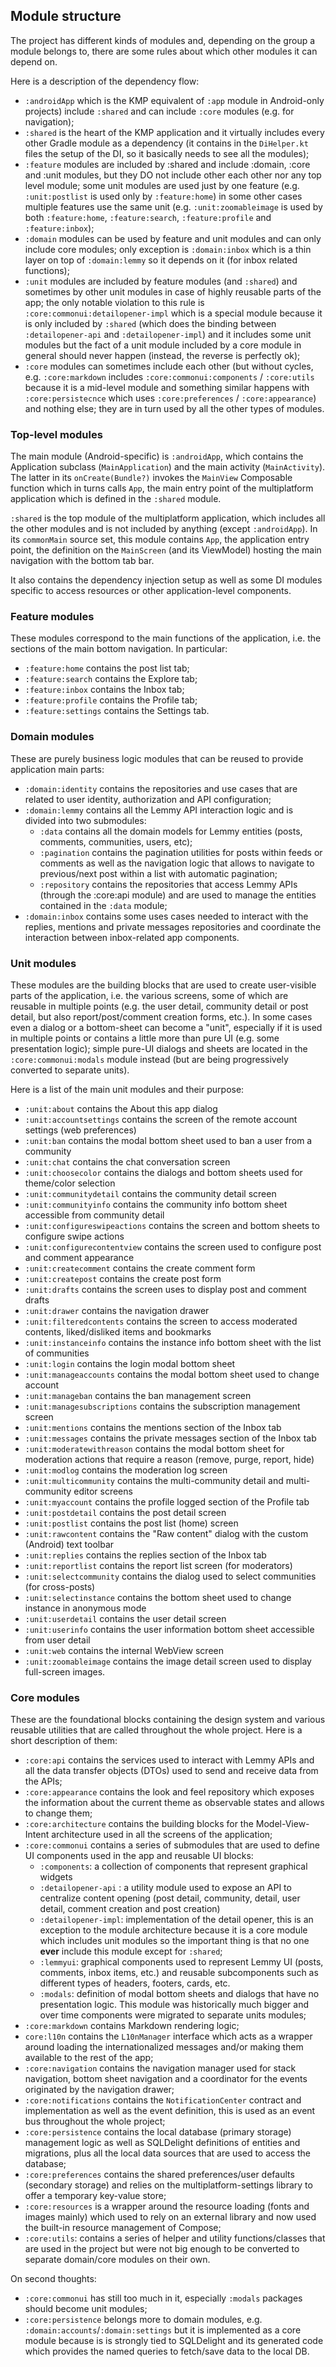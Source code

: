 ## Module structure

The project has different kinds of modules and, depending on the group a module belongs to, there are some rules about
which other modules it can depend on.

Here is a description of the dependency flow:

- `:androidApp` which is the KMP equivalent of `:app` module in Android-only projects) include `:shared` and can
  include `:core` modules (e.g. for navigation);
- `:shared` is the heart of the KMP application and it virtually includes every other Gradle module as a dependency (it
  contains in the `DiHelper.kt` files the setup of the DI, so it basically needs to see all the
  modules);
- `:feature` modules are included by :shared and include :domain, :core and :unit modules, but they DO not include other
  each other nor any top level module; some unit modules are used just by one feature (e.g. `:unit:postlist` is used
  only by `:feature:home`) in some other cases multiple features use the same unit (e.g. `:unit:zoomableimage` is used
  by both `:feature:home`, `:feature:search`, `:feature:profile` and `:feature:inbox`);
- `:domain` modules can be used by feature and unit modules and can only include core modules; only exception
  is `:domain:inbox` which is a thin layer on top of `:domain:lemmy` so it depends on it (for inbox related functions);
- `:unit` modules are included by feature modules (and `:shared`) and sometimes by other unit modules in case of highly
  reusable parts of the app; the only notable violation to this rule is `:core:commonui:detailopener-impl` which is a
  special module because it is only included by `:shared` (which does the binding between `:detailopener-api`
  and `:detailopener-impl`) and it includes some unit modules but the fact of a unit module included by a core module in
  general should never happen (instead, the reverse is perfectly ok);
- `:core` modules can sometimes include each other (but without cycles, e.g. `:core:markdown`
  includes `:core:commonui:components` / `:core:utils` because it is a mid-level module and something similar happens
  with `:core:persistecnce` which uses `:core:preferences` / `:core:appearance`)  and nothing else; they are in turn
  used by all the other types of modules.

### Top-level modules

The main module (Android-specific) is `:androidApp`, which contains the Application subclass (`MainApplication`) and the
main activity (`MainActivity`). The latter in its `onCreate(Bundle?)` invokes the `MainView` Composable function which
in turns calls `App`, the main entry point of the multiplatform application which is defined in the `:shared` module.

`:shared` is the top module of the multiplatform application, which includes all the other modules and is not included
by anything (except `:androidApp`). In its `commonMain` source set, this module contains `App`, the application entry
point, the definition on the `MainScreen` (and its ViewModel) hosting the main navigation with the bottom tab bar.

It also contains the dependency injection setup as well as some DI modules specific to access
resources or other application-level components.

### Feature modules

These modules correspond to the main functions of the application, i.e. the sections of the main bottom navigation. In
particular:

- `:feature:home` contains the post list tab;
- `:feature:search` contains the Explore tab;
- `:feature:inbox` contains the Inbox tab;
- `:feature:profile` contains the Profile tab;
- `:feature:settings` contains the Settings tab.

### Domain modules

These are purely business logic modules that can be reused to provide application main parts:

- `:domain:identity` contains the repositories and use cases that are related to user identity, authorization and API
  configuration;
- `:domain:lemmy` contains all the Lemmy API interaction logic and is divided into two submodules:
    - `:data` contains all the domain models for Lemmy entities (posts, comments, communities, users, etc);
    - `:pagination` contains the pagination utilities for posts within feeds or comments as well as the navigation logic
      that allows to navigate to previous/next post within a list with automatic pagination;
    - `:repository` contains the repositories that access Lemmy APIs (through the :core:api module) and are used
      to manage the entities contained in the `:data` module;
- `:domain:inbox` contains some uses cases needed to interact with the replies, mentions and private messages
  repositories and coordinate the interaction between inbox-related app components.

### Unit modules

These modules are the building blocks that are used to create user-visible parts of the application, i.e. the various
screens, some of which are reusable in multiple points (e.g. the user detail, community detail or post detail, but also
report/post/comment creation forms, etc.). In some cases even a dialog or a bottom-sheet can become a "unit", especially
if it is used in multiple points or contains a little more than pure UI (e.g. some presentation logic); simple pure-UI
dialogs and sheets are located in the `:core:commonui:modals` module instead (but are being progressively converted to
separate units).

Here is a list of the main unit modules and their purpose:

- `:unit:about` contains the About this app dialog
- `:unit:accountsettings` contains the screen of the remote account settings (web preferences)
- `:unit:ban` contains the modal bottom sheet used to ban a user from a community
- `:unit:chat` contains the chat conversation screen
- `:unit:choosecolor` contains the dialogs and bottom sheets used for theme/color selection
- `:unit:communitydetail` contains the community detail screen
- `:unit:communityinfo` contains the community info bottom sheet accessible from community detail
- `:unit:configureswipeactions` contains the screen and bottom sheets to configure swipe actions
- `:unit:configurecontentview` contains the screen used to configure post and comment appearance
- `:unit:createcomment` contains the create comment form
- `:unit:createpost` contains the create post form
- `:unit:drafts` contains the screen uses to display post and comment drafts
- `:unit:drawer` contains the navigation drawer
- `:unit:filteredcontents` contains the screen to access moderated contents, liked/disliked items and bookmarks
- `:unit:instanceinfo` contains the instance info bottom sheet with the list of communities
- `:unit:login` contains the login modal bottom sheet
- `:unit:manageaccounts` contains the modal bottom sheet used to change account
- `:unit:manageban` contains the ban management screen
- `:unit:managesubscriptions` contains the subscription management screen
- `:unit:mentions` contains the mentions section of the Inbox tab
- `:unit:messages` contains the private messages section of the Inbox tab
- `:unit:moderatewithreason` contains the modal bottom sheet for moderation actions that require a reason (remove,
    purge, report, hide)
- `:unit:modlog` contains the moderation log screen
- `:unit:multicommunity` contains the multi-community detail and multi-community editor screens
- `:unit:myaccount` contains the profile logged section of the Profile tab
- `:unit:postdetail` contains the post detail screen
- `:unit:postlist` contains the post list (home) screen
- `:unit:rawcontent` contains the "Raw content" dialog with the custom (Android) text toolbar
- `:unit:replies` contains the replies section of the Inbox tab
- `:unit:reportlist` contains the report list screen (for moderators)
- `:unit:selectcommunity` contains the dialog used to select communities (for cross-posts)
- `:unit:selectinstance` contains the bottom sheet used to change instance in anonymous mode
- `:unit:userdetail` contains the user detail screen
- `:unit:userinfo` contains the user information bottom sheet accessible from user detail
- `:unit:web` contains the internal WebView screen
- `:unit:zoomableimage` contains the image detail screen used to display full-screen images.

### Core modules

These are the foundational blocks containing the design system and various reusable utilities that are called throughout
the whole project. Here is a short description of them:

- `:core:api` contains the services used to interact with Lemmy APIs and all the data transfer objects (DTOs)
  used to send and receive data from the APIs;
- `:core:appearance` contains the look and feel repository which exposes the information about the current theme as
  observable states and allows to change them;
- `:core:architecture` contains the building blocks for the Model-View-Intent architecture used in all the screens of
  the application;
- `:core:commonui` contains a series of submodules that are used to define UI components used in the app and reusable
  UI blocks:
    - `:components`: a collection of components that represent graphical widgets
    - `:detailopener-api` : a utility module used to expose an API to centralize content opening (post detail,
      community, detail, user detail, comment creation and post creation)
    - `:detailopener-impl`: implementation of the detail opener, this is an exception to the module architecture because
      it is a core module which includes unit modules so the important thing is
      that no one **ever** include this module except for `:shared`;
    - `:lemmyui`: graphical components used to represent Lemmy UI (posts, comments, inbox items, etc.) and reusable
      subcomponents such as different types of headers, footers, cards, etc.
    - `:modals`: definition of modal bottom sheets and dialogs that have no presentation logic. This module was
      historically much bigger and over time components were migrated to separate units
      modules;
- `:core:markdown` contains Markdown rendering logic;
- `core:l10n` contains the `L10nManager` interface which acts as a wrapper around loading the
  internationalized messages and/or making them available to the rest of the app;
- `:core:navigation` contains the navigation manager used for stack navigation, bottom sheet navigation and a
  coordinator for the events originated by the navigation drawer;
- `:core:notifications` contains the `NotificationCenter` contract and implementation as well as the event definition,
  this is used as an event bus throughout the whole project;
- `:core:persistence` contains the local database (primary storage) management logic as well as SQLDelight definitions
  of entities and migrations, plus all the local data sources that are used
  to access the database;
- `:core:preferences` contains the shared preferences/user defaults (secondary storage) and relies on the
  multiplatform-settings library to offer a temporary key-value store;
- `:core:resources` is a wrapper around the resource loading (fonts and images mainly) which used to rely on an external
  library and now used the built-in resource management of Compose;
- `:core:utils`: contains a series of helper and utility functions/classes that are used in the project but were not big
  enough to be converted to separate domain/core modules on their own.

On second thoughts:

- `:core:commonui` has still too much in it, especially `:modals` packages should become unit modules;
- `:core:persistence` belongs more to domain modules, e.g. `:domain:accounts`/`:domain:settings` but it is implemented
  as a core module because is is strongly tied to SQLDelight and its generated code which provides the named queries to
  fetch/save data to the local DB.

